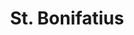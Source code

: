 ---
title: St. Bonifatius
image: stbonifatius.webp
type: ar-data
layout: poi
gmaps: 
coords: [50.963433, 7.4959276]
info: |
    Steine für den Kirchenbau - transportiert auf der Straße der Arbeit

    Die industrielle Ausbeutung der oberbergischen Grauwackevorkommen beginnt in den 1870 Jahren. Die Grauwackeindustrie erlebte eine Blütezeit in den Jahrzehnten um 1900, als die Eisenbahnen im Wipper-, Agger- und Wiehltal ein angemessenes Transportmittel für die Pflastersteine und den vermehrt seit 1902 produzierten Schotter boten. 1914 war die Steinproduktion zur zweitwichtigsten Branche im oberbergischen Land nach der Textilindustrie geworden. 

    Von dem am Hömelskopf an der Ausmündung des Wiehltals in das Aggertal gelegene Steinbruch finden sich erst spät in der Quellenüberlieferung Nachrichten. Der Steinbruch war mit einem Anschlussgleis an die Wiehltalbahn angebunden. 
arDesc: |
    Halten Sie die Kamera auf den auffälligen, kunstvoll gestalteten Eckstein  der Kirche.

    Gehen Sie mit uns auf einen Vogelflug vom Kirchenstein hin zu seinem Ursprungsort. 

    Sie können die Videodatei selbsttändig stoppen und wieder starten.
ar:
    type: image-tracking
    content: video
    location: wiehl
    audio:
        filename: "wiehl_stbonifatius.mp3"
    video: [
        {
            type: 'filename',
            filename: 'stbonifatius.webm'
        }
    ]
    nft: [
        {
            type: video,
            id: "stbonifatius-steine",
            name: "StBonifatius-Steine",
            position: "120 0 -150",
            scale: "5 5 5",
            rotation: "-90 0 0"
        },
        {
            type: audio,
            id: "stbonifatius-tafel",
            name: "StBonifatius-Tafel",
        }
    ]
---